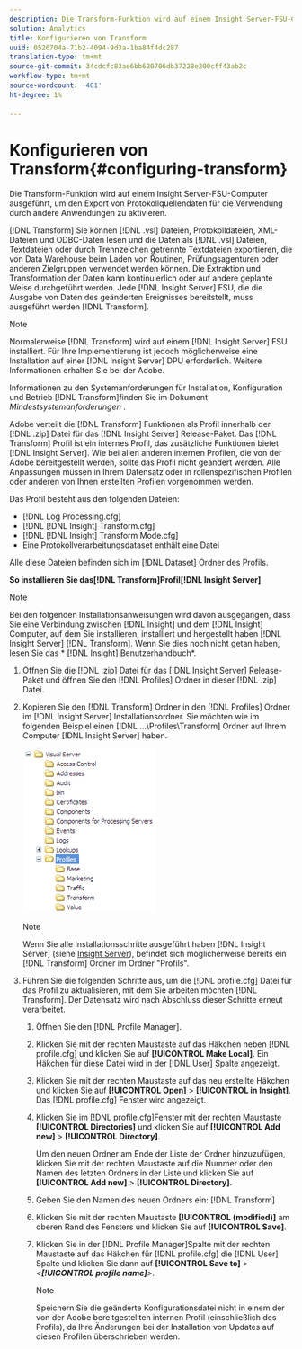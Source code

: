 ```yaml
---
description: Die Transform-Funktion wird auf einem Insight Server-FSU-Computer ausgeführt, um den Export von Protokollquellendaten für die Verwendung durch andere Anwendungen zu aktivieren.
solution: Analytics
title: Konfigurieren von Transform
uuid: 0526704a-71b2-4094-9d3a-1ba84f4dc287
translation-type: tm+mt
source-git-commit: 34cdcfc83ae6bb620706db37228e200cff43ab2c
workflow-type: tm+mt
source-wordcount: '481'
ht-degree: 1%

---
```



# Konfigurieren von Transform{#configuring-transform}

Die Transform-Funktion wird auf einem Insight Server-FSU-Computer ausgeführt, um den Export von Protokollquellendaten für die Verwendung durch andere Anwendungen zu aktivieren.

[!DNL Transform] Sie können [!DNL .vsl] Dateien, Protokolldateien, XML-Dateien und ODBC-Daten lesen und die Daten als [!DNL .vsl] Dateien, Textdateien oder durch Trennzeichen getrennte Textdateien exportieren, die von Data Warehouse beim Laden von Routinen, Prüfungsagenturen oder anderen Zielgruppen verwendet werden können. Die Extraktion und Transformation der Daten kann kontinuierlich oder auf andere geplante Weise durchgeführt werden. Jede [!DNL Insight Server] FSU, die die Ausgabe von Daten des geänderten Ereignisses bereitstellt, muss ausgeführt werden [!DNL Transform].

>[!NOTE]
>
>Normalerweise [!DNL Transform] wird auf einem [!DNL Insight Server] FSU installiert. Für Ihre Implementierung ist jedoch möglicherweise eine Installation auf einer [!DNL Insight Server] DPU erforderlich. Weitere Informationen erhalten Sie bei der Adobe.

Informationen zu den Systemanforderungen für Installation, Konfiguration und Betrieb [!DNL Transform]finden Sie im Dokument *Mindestsystemanforderungen* .

Adobe verteilt die [!DNL Transform] Funktionen als Profil innerhalb der [!DNL .zip] Datei für das [!DNL Insight Server] Release-Paket. Das [!DNL Transform] Profil ist ein internes Profil, das zusätzliche Funktionen bietet [!DNL Insight Server]. Wie bei allen anderen internen Profilen, die von der Adobe bereitgestellt werden, sollte das Profil nicht geändert werden. Alle Anpassungen müssen in Ihrem Datensatz oder in rollenspezifischen Profilen oder anderen von Ihnen erstellten Profilen vorgenommen werden.

Das Profil besteht aus den folgenden Dateien:

* [!DNL Log Processing.cfg]
* [!DNL [!DNL Insight] Transform.cfg]
* [!DNL [!DNL Insight] Transform Mode.cfg]
* Eine Protokollverarbeitungsdataset enthält eine Datei

Alle diese Dateien befinden sich im [!DNL Dataset] Ordner des Profils.

**So installieren Sie das[!DNL Transform]Profil[!DNL Insight Server]**

>[!NOTE]
>
>Bei den folgenden Installationsanweisungen wird davon ausgegangen, dass Sie eine Verbindung zwischen [!DNL Insight] und dem [!DNL Insight] Computer, auf dem Sie installieren, installiert und hergestellt haben [!DNL Insight Server] [!DNL Transform]. Wenn Sie dies noch nicht getan haben, lesen Sie das * [!DNL Insight] Benutzerhandbuch*.

1. Öffnen Sie die [!DNL .zip] Datei für das [!DNL Insight Server] Release-Paket und öffnen Sie den [!DNL Profiles] Ordner in dieser [!DNL .zip] Datei.
1. Kopieren Sie den [!DNL Transform] Ordner in den [!DNL Profiles] Ordner im [!DNL Insight Server] Installationsordner. Sie möchten wie im folgenden Beispiel einen [!DNL ...\Profiles\Transform] Ordner auf Ihrem Computer [!DNL Insight Server] haben.

   ![Schritt-Info](assets/win_installTransformProfile.png)

   >[!NOTE]
   >
   >Wenn Sie alle Installationsschritte ausgeführt haben [!DNL Insight Server] (siehe [Insight Server](../../../home/c-inst-svr/c-msr-server/c-msr-server.md)), befindet sich möglicherweise bereits ein [!DNL Transform] Ordner im Ordner &quot;Profils&quot;.

1. Führen Sie die folgenden Schritte aus, um die [!DNL profile.cfg] Datei für das Profil zu aktualisieren, mit dem Sie arbeiten möchten [!DNL Transform]. Der Datensatz wird nach Abschluss dieser Schritte erneut verarbeitet.

   1. Öffnen Sie den [!DNL Profile Manager].
   1. Klicken Sie mit der rechten Maustaste auf das Häkchen neben [!DNL profile.cfg] und klicken Sie auf **[!UICONTROL Make Local]**. Ein Häkchen für diese Datei wird in der [!DNL User] Spalte angezeigt.

   1. Klicken Sie mit der rechten Maustaste auf das neu erstellte Häkchen und klicken Sie auf **[!UICONTROL Open]** > **[!UICONTROL in Insight]**. Das [!DNL profile.cfg] Fenster wird angezeigt.

   1. Klicken Sie im [!DNL profile.cfg]Fenster mit der rechten Maustaste **[!UICONTROL Directories]** und klicken Sie auf **[!UICONTROL Add new]** > **[!UICONTROL Directory]**.

      Um den neuen Ordner am Ende der Liste der Ordner hinzuzufügen, klicken Sie mit der rechten Maustaste auf die Nummer oder den Namen des letzten Ordners in der Liste und klicken Sie auf **[!UICONTROL Add new]** > **[!UICONTROL Directory]**.

   1. Geben Sie den Namen des neuen Ordners ein: [!DNL Transform]
   1. Klicken Sie mit der rechten Maustaste **[!UICONTROL (modified)]** am oberen Rand des Fensters und klicken Sie auf **[!UICONTROL Save]**.

   1. Klicken Sie in der [!DNL Profile Manager]Spalte mit der rechten Maustaste auf das Häkchen für [!DNL profile.cfg] die [!DNL User] Spalte und klicken Sie dann auf **[!UICONTROL Save to]** > *&lt;**[!UICONTROL profile name]**>*.

      >[!NOTE]
      >
      >Speichern Sie die geänderte Konfigurationsdatei nicht in einem der von der Adobe bereitgestellten internen Profil (einschließlich des Profils), da Ihre Änderungen bei der Installation von Updates auf diesen Profilen überschrieben werden.

